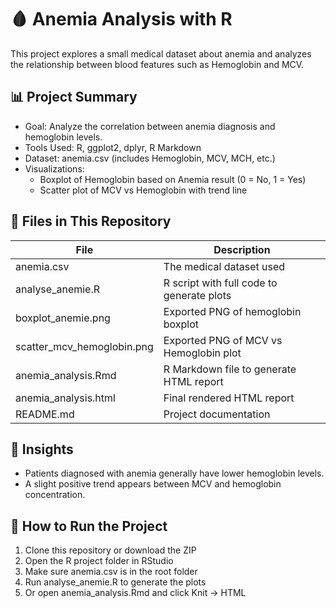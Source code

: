 # 🩸 Anemia Analysis with R

This project explores a small medical dataset about anemia and analyzes the relationship between blood features such as Hemoglobin and MCV.

## 📊 Project Summary

- Goal: Analyze the correlation between anemia diagnosis and hemoglobin levels.
- Tools Used: R, ggplot2, dplyr, R Markdown
- Dataset: anemia.csv (includes Hemoglobin, MCV, MCH, etc.)
- Visualizations:
  - Boxplot of Hemoglobin based on Anemia result (0 = No, 1 = Yes)
  - Scatter plot of MCV vs Hemoglobin with trend line

## 📁 Files in This Repository

| File                      | Description                                  |
|---------------------------|----------------------------------------------|
| anemia.csv              | The medical dataset used                     |
| analyse_anemie.R        | R script with full code to generate plots    |
| boxplot_anemie.png      | Exported PNG of hemoglobin boxplot           |
| scatter_mcv_hemoglobin.png | Exported PNG of MCV vs Hemoglobin plot   |
| anemia_analysis.Rmd     | R Markdown file to generate HTML report      |
| anemia_analysis.html    | Final rendered HTML report                   |
| README.md               | Project documentation                        |

## 🧠 Insights

- Patients diagnosed with anemia generally have lower hemoglobin levels.
- A slight positive trend appears between MCV and hemoglobin concentration.

## 🚀 How to Run the Project

1. Clone this repository or download the ZIP
2. Open the R project folder in RStudio
3. Make sure anemia.csv is in the root folder
4. Run analyse_anemie.R to generate the plots
5. Or open anemia_analysis.Rmd and click Knit → HTML

